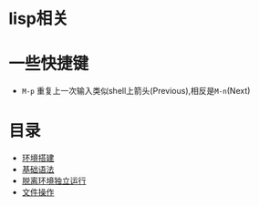 # lisp相关



# 一些快捷键

* `M-p` 重复上一次输入类似shell上箭头(Previous),相反是`M-n`(Next)

# 目录

* [环境搭建](env)
* [基础语法](lisp-syntax)
* [脱离环境独立运行](lisp-standalone)
* [文件操作](file)



